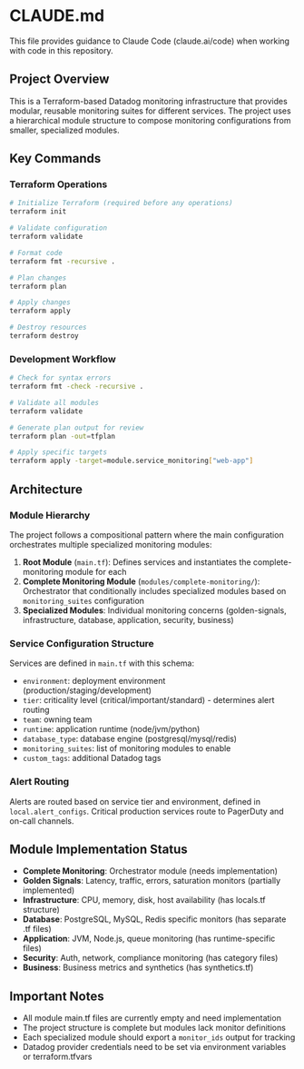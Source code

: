 # CLAUDE.md

This file provides guidance to Claude Code (claude.ai/code) when working with code in this repository.

## Project Overview
This is a Terraform-based Datadog monitoring infrastructure that provides modular, reusable monitoring suites for different services. The project uses a hierarchical module structure to compose monitoring configurations from smaller, specialized modules.

## Key Commands

### Terraform Operations
```bash
# Initialize Terraform (required before any operations)
terraform init

# Validate configuration
terraform validate

# Format code
terraform fmt -recursive .

# Plan changes
terraform plan

# Apply changes
terraform apply

# Destroy resources
terraform destroy
```

### Development Workflow
```bash
# Check for syntax errors
terraform fmt -check -recursive .

# Validate all modules
terraform validate

# Generate plan output for review
terraform plan -out=tfplan

# Apply specific targets
terraform apply -target=module.service_monitoring["web-app"]
```

## Architecture

### Module Hierarchy
The project follows a compositional pattern where the main configuration orchestrates multiple specialized monitoring modules:

1. **Root Module** (`main.tf`): Defines services and instantiates the complete-monitoring module for each
2. **Complete Monitoring Module** (`modules/complete-monitoring/`): Orchestrator that conditionally includes specialized modules based on `monitoring_suites` configuration
3. **Specialized Modules**: Individual monitoring concerns (golden-signals, infrastructure, database, application, security, business)

### Service Configuration Structure
Services are defined in `main.tf` with this schema:
- `environment`: deployment environment (production/staging/development)
- `tier`: criticality level (critical/important/standard) - determines alert routing
- `team`: owning team
- `runtime`: application runtime (node/jvm/python)
- `database_type`: database engine (postgresql/mysql/redis)
- `monitoring_suites`: list of monitoring modules to enable
- `custom_tags`: additional Datadog tags

### Alert Routing
Alerts are routed based on service tier and environment, defined in `local.alert_configs`. Critical production services route to PagerDuty and on-call channels.

## Module Implementation Status
- **Complete Monitoring**: Orchestrator module (needs implementation)
- **Golden Signals**: Latency, traffic, errors, saturation monitors (partially implemented)
- **Infrastructure**: CPU, memory, disk, host availability (has locals.tf structure)
- **Database**: PostgreSQL, MySQL, Redis specific monitors (has separate .tf files)
- **Application**: JVM, Node.js, queue monitoring (has runtime-specific files)
- **Security**: Auth, network, compliance monitoring (has category files)
- **Business**: Business metrics and synthetics (has synthetics.tf)

## Important Notes
- All module main.tf files are currently empty and need implementation
- The project structure is complete but modules lack monitor definitions
- Each specialized module should export a `monitor_ids` output for tracking
- Datadog provider credentials need to be set via environment variables or terraform.tfvars